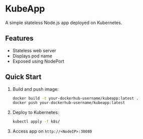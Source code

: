 # KubeApp

A simple stateless Node.js app deployed on Kubernetes.

## Features
- Stateless web server
- Displays pod name
- Exposed using NodePort

## Quick Start

1. Build and push image:
    ```bash
    docker build -t your-dockerhub-username/kubeapp:latest .
    docker push your-dockerhub-username/kubeapp:latest
    ```

2. Deploy to Kubernetes:
    ```bash
    kubectl apply -f k8s/
    ```

3. Access app on `http://<NodeIP>:30080`
